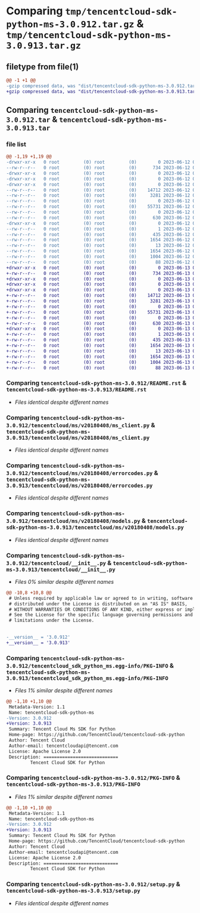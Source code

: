 # Comparing `tmp/tencentcloud-sdk-python-ms-3.0.912.tar.gz` & `tmp/tencentcloud-sdk-python-ms-3.0.913.tar.gz`

## filetype from file(1)

```diff
@@ -1 +1 @@
-gzip compressed data, was "dist/tencentcloud-sdk-python-ms-3.0.912.tar", last modified: Mon Jun 12 03:08:17 2023, max compression
+gzip compressed data, was "dist/tencentcloud-sdk-python-ms-3.0.913.tar", last modified: Tue Jun 13 02:15:36 2023, max compression
```

## Comparing `tencentcloud-sdk-python-ms-3.0.912.tar` & `tencentcloud-sdk-python-ms-3.0.913.tar`

### file list

```diff
@@ -1,19 +1,19 @@
-drwxr-xr-x   0 root         (0) root         (0)        0 2023-06-12 03:08:17.000000 tencentcloud-sdk-python-ms-3.0.912/
--rw-r--r--   0 root         (0) root         (0)      734 2023-06-12 03:08:17.000000 tencentcloud-sdk-python-ms-3.0.912/README.rst
-drwxr-xr-x   0 root         (0) root         (0)        0 2023-06-12 03:08:17.000000 tencentcloud-sdk-python-ms-3.0.912/tencentcloud/
-drwxr-xr-x   0 root         (0) root         (0)        0 2023-06-12 03:08:17.000000 tencentcloud-sdk-python-ms-3.0.912/tencentcloud/ms/
-drwxr-xr-x   0 root         (0) root         (0)        0 2023-06-12 03:08:17.000000 tencentcloud-sdk-python-ms-3.0.912/tencentcloud/ms/v20180408/
--rw-r--r--   0 root         (0) root         (0)    14712 2023-06-12 03:08:17.000000 tencentcloud-sdk-python-ms-3.0.912/tencentcloud/ms/v20180408/ms_client.py
--rw-r--r--   0 root         (0) root         (0)     3281 2023-06-12 03:08:17.000000 tencentcloud-sdk-python-ms-3.0.912/tencentcloud/ms/v20180408/errorcodes.py
--rw-r--r--   0 root         (0) root         (0)        0 2023-06-12 03:08:17.000000 tencentcloud-sdk-python-ms-3.0.912/tencentcloud/ms/v20180408/__init__.py
--rw-r--r--   0 root         (0) root         (0)    55731 2023-06-12 03:08:17.000000 tencentcloud-sdk-python-ms-3.0.912/tencentcloud/ms/v20180408/models.py
--rw-r--r--   0 root         (0) root         (0)        0 2023-06-12 03:08:17.000000 tencentcloud-sdk-python-ms-3.0.912/tencentcloud/ms/__init__.py
--rw-r--r--   0 root         (0) root         (0)      630 2023-06-12 03:08:17.000000 tencentcloud-sdk-python-ms-3.0.912/tencentcloud/__init__.py
-drwxr-xr-x   0 root         (0) root         (0)        0 2023-06-12 03:08:17.000000 tencentcloud-sdk-python-ms-3.0.912/tencentcloud_sdk_python_ms.egg-info/
--rw-r--r--   0 root         (0) root         (0)        1 2023-06-12 03:08:17.000000 tencentcloud-sdk-python-ms-3.0.912/tencentcloud_sdk_python_ms.egg-info/dependency_links.txt
--rw-r--r--   0 root         (0) root         (0)      435 2023-06-12 03:08:17.000000 tencentcloud-sdk-python-ms-3.0.912/tencentcloud_sdk_python_ms.egg-info/SOURCES.txt
--rw-r--r--   0 root         (0) root         (0)     1654 2023-06-12 03:08:17.000000 tencentcloud-sdk-python-ms-3.0.912/tencentcloud_sdk_python_ms.egg-info/PKG-INFO
--rw-r--r--   0 root         (0) root         (0)       13 2023-06-12 03:08:17.000000 tencentcloud-sdk-python-ms-3.0.912/tencentcloud_sdk_python_ms.egg-info/top_level.txt
--rw-r--r--   0 root         (0) root         (0)     1654 2023-06-12 03:08:17.000000 tencentcloud-sdk-python-ms-3.0.912/PKG-INFO
--rw-r--r--   0 root         (0) root         (0)     1004 2023-06-12 03:08:17.000000 tencentcloud-sdk-python-ms-3.0.912/setup.py
--rw-r--r--   0 root         (0) root         (0)       88 2023-06-12 03:08:17.000000 tencentcloud-sdk-python-ms-3.0.912/setup.cfg
+drwxr-xr-x   0 root         (0) root         (0)        0 2023-06-13 02:15:36.000000 tencentcloud-sdk-python-ms-3.0.913/
+-rw-r--r--   0 root         (0) root         (0)      734 2023-06-13 02:15:36.000000 tencentcloud-sdk-python-ms-3.0.913/README.rst
+drwxr-xr-x   0 root         (0) root         (0)        0 2023-06-13 02:15:36.000000 tencentcloud-sdk-python-ms-3.0.913/tencentcloud/
+drwxr-xr-x   0 root         (0) root         (0)        0 2023-06-13 02:15:36.000000 tencentcloud-sdk-python-ms-3.0.913/tencentcloud/ms/
+drwxr-xr-x   0 root         (0) root         (0)        0 2023-06-13 02:15:36.000000 tencentcloud-sdk-python-ms-3.0.913/tencentcloud/ms/v20180408/
+-rw-r--r--   0 root         (0) root         (0)    14712 2023-06-13 02:15:36.000000 tencentcloud-sdk-python-ms-3.0.913/tencentcloud/ms/v20180408/ms_client.py
+-rw-r--r--   0 root         (0) root         (0)     3281 2023-06-13 02:15:36.000000 tencentcloud-sdk-python-ms-3.0.913/tencentcloud/ms/v20180408/errorcodes.py
+-rw-r--r--   0 root         (0) root         (0)        0 2023-06-13 02:15:36.000000 tencentcloud-sdk-python-ms-3.0.913/tencentcloud/ms/v20180408/__init__.py
+-rw-r--r--   0 root         (0) root         (0)    55731 2023-06-13 02:15:36.000000 tencentcloud-sdk-python-ms-3.0.913/tencentcloud/ms/v20180408/models.py
+-rw-r--r--   0 root         (0) root         (0)        0 2023-06-13 02:15:36.000000 tencentcloud-sdk-python-ms-3.0.913/tencentcloud/ms/__init__.py
+-rw-r--r--   0 root         (0) root         (0)      630 2023-06-13 02:15:36.000000 tencentcloud-sdk-python-ms-3.0.913/tencentcloud/__init__.py
+drwxr-xr-x   0 root         (0) root         (0)        0 2023-06-13 02:15:36.000000 tencentcloud-sdk-python-ms-3.0.913/tencentcloud_sdk_python_ms.egg-info/
+-rw-r--r--   0 root         (0) root         (0)        1 2023-06-13 02:15:36.000000 tencentcloud-sdk-python-ms-3.0.913/tencentcloud_sdk_python_ms.egg-info/dependency_links.txt
+-rw-r--r--   0 root         (0) root         (0)      435 2023-06-13 02:15:36.000000 tencentcloud-sdk-python-ms-3.0.913/tencentcloud_sdk_python_ms.egg-info/SOURCES.txt
+-rw-r--r--   0 root         (0) root         (0)     1654 2023-06-13 02:15:36.000000 tencentcloud-sdk-python-ms-3.0.913/tencentcloud_sdk_python_ms.egg-info/PKG-INFO
+-rw-r--r--   0 root         (0) root         (0)       13 2023-06-13 02:15:36.000000 tencentcloud-sdk-python-ms-3.0.913/tencentcloud_sdk_python_ms.egg-info/top_level.txt
+-rw-r--r--   0 root         (0) root         (0)     1654 2023-06-13 02:15:36.000000 tencentcloud-sdk-python-ms-3.0.913/PKG-INFO
+-rw-r--r--   0 root         (0) root         (0)     1004 2023-06-13 02:15:36.000000 tencentcloud-sdk-python-ms-3.0.913/setup.py
+-rw-r--r--   0 root         (0) root         (0)       88 2023-06-13 02:15:36.000000 tencentcloud-sdk-python-ms-3.0.913/setup.cfg
```

### Comparing `tencentcloud-sdk-python-ms-3.0.912/README.rst` & `tencentcloud-sdk-python-ms-3.0.913/README.rst`

 * *Files identical despite different names*

### Comparing `tencentcloud-sdk-python-ms-3.0.912/tencentcloud/ms/v20180408/ms_client.py` & `tencentcloud-sdk-python-ms-3.0.913/tencentcloud/ms/v20180408/ms_client.py`

 * *Files identical despite different names*

### Comparing `tencentcloud-sdk-python-ms-3.0.912/tencentcloud/ms/v20180408/errorcodes.py` & `tencentcloud-sdk-python-ms-3.0.913/tencentcloud/ms/v20180408/errorcodes.py`

 * *Files identical despite different names*

### Comparing `tencentcloud-sdk-python-ms-3.0.912/tencentcloud/ms/v20180408/models.py` & `tencentcloud-sdk-python-ms-3.0.913/tencentcloud/ms/v20180408/models.py`

 * *Files identical despite different names*

### Comparing `tencentcloud-sdk-python-ms-3.0.912/tencentcloud/__init__.py` & `tencentcloud-sdk-python-ms-3.0.913/tencentcloud/__init__.py`

 * *Files 0% similar despite different names*

```diff
@@ -10,8 +10,8 @@
 # Unless required by applicable law or agreed to in writing, software
 # distributed under the License is distributed on an "AS IS" BASIS,
 # WITHOUT WARRANTIES OR CONDITIONS OF ANY KIND, either express or implied.
 # See the License for the specific language governing permissions and
 # limitations under the License.
 
 
-__version__ = '3.0.912'
+__version__ = '3.0.913'
```

### Comparing `tencentcloud-sdk-python-ms-3.0.912/tencentcloud_sdk_python_ms.egg-info/PKG-INFO` & `tencentcloud-sdk-python-ms-3.0.913/tencentcloud_sdk_python_ms.egg-info/PKG-INFO`

 * *Files 1% similar despite different names*

```diff
@@ -1,10 +1,10 @@
 Metadata-Version: 1.1
 Name: tencentcloud-sdk-python-ms
-Version: 3.0.912
+Version: 3.0.913
 Summary: Tencent Cloud Ms SDK for Python
 Home-page: https://github.com/TencentCloud/tencentcloud-sdk-python
 Author: Tencent Cloud
 Author-email: tencentcloudapi@tencent.com
 License: Apache License 2.0
 Description: ============================
         Tencent Cloud SDK for Python
```

### Comparing `tencentcloud-sdk-python-ms-3.0.912/PKG-INFO` & `tencentcloud-sdk-python-ms-3.0.913/PKG-INFO`

 * *Files 1% similar despite different names*

```diff
@@ -1,10 +1,10 @@
 Metadata-Version: 1.1
 Name: tencentcloud-sdk-python-ms
-Version: 3.0.912
+Version: 3.0.913
 Summary: Tencent Cloud Ms SDK for Python
 Home-page: https://github.com/TencentCloud/tencentcloud-sdk-python
 Author: Tencent Cloud
 Author-email: tencentcloudapi@tencent.com
 License: Apache License 2.0
 Description: ============================
         Tencent Cloud SDK for Python
```

### Comparing `tencentcloud-sdk-python-ms-3.0.912/setup.py` & `tencentcloud-sdk-python-ms-3.0.913/setup.py`

 * *Files identical despite different names*

